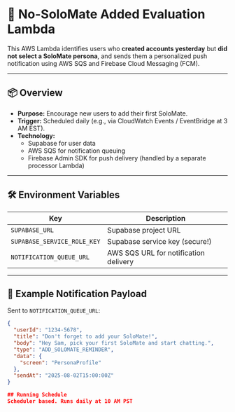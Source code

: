 # 🧠 No-SoloMate Added Evaluation Lambda

This AWS Lambda identifies users who **created accounts yesterday** but **did not select a SoloMate persona**, and sends them a personalized push notification using AWS SQS and Firebase Cloud Messaging (FCM).

---

## 📦 Overview

- **Purpose:** Encourage new users to add their first SoloMate.
- **Trigger:** Scheduled daily (e.g., via CloudWatch Events / EventBridge at 3 AM EST).
- **Technology:**
  - Supabase for user data
  - AWS SQS for notification queuing
  - Firebase Admin SDK for push delivery (handled by a separate processor Lambda)

---

## 🛠 Environment Variables

| Key                        | Description                               |
|---------------------------|-------------------------------------------|
| `SUPABASE_URL`            | Supabase project URL                      |
| `SUPABASE_SERVICE_ROLE_KEY` | Supabase service key (secure!)           |
| `NOTIFICATION_QUEUE_URL`  | AWS SQS URL for notification delivery     |

---

## 🧪 Example Notification Payload

Sent to `NOTIFICATION_QUEUE_URL`:

```json
{
  "userId": "1234-5678",
  "title": "Don't forget to add your SoloMate!",
  "body": "Hey Sam, pick your first SoloMate and start chatting.",
  "type": "ADD_SOLOMATE_REMINDER",
  "data": {
    "screen": "PersonaProfile"
  },
  "sendAt": "2025-08-02T15:00:00Z"
}

## Running Schedule
Scheduler based. Runs daily at 10 AM PST


